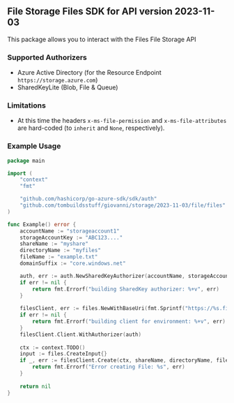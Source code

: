 ## File Storage Files SDK for API version 2023-11-03

This package allows you to interact with the Files File Storage API

### Supported Authorizers

* Azure Active Directory (for the Resource Endpoint `https://storage.azure.com`)
* SharedKeyLite (Blob, File & Queue)

### Limitations

* At this time the headers `x-ms-file-permission` and `x-ms-file-attributes` are hard-coded (to `inherit` and `None`, respectively).

### Example Usage

```go
package main

import (
	"context"
	"fmt"

	"github.com/hashicorp/go-azure-sdk/sdk/auth"
	"github.com/tombuildsstuff/giovanni/storage/2023-11-03/file/files"
)

func Example() error {
	accountName := "storageaccount1"
    storageAccountKey := "ABC123...."
    shareName := "myshare"
    directoryName := "myfiles"
    fileName := "example.txt"
	domainSuffix := "core.windows.net"

	auth, err := auth.NewSharedKeyAuthorizer(accountName, storageAccountKey, auth.SharedKey)
	if err != nil {
		return fmt.Errorf("building SharedKey authorizer: %+v", err)
	}
	
    filesClient, err := files.NewWithBaseUri(fmt.Sprintf("https://%s.file.%s", accountName, domainSuffix))
	if err != nil {
		return fmt.Errorf("building client for environment: %+v", err)
	}
    filesClient.Client.WithAuthorizer(auth)
    
    ctx := context.TODO()
    input := files.CreateInput{}
    if _, err := filesClient.Create(ctx, shareName, directoryName, fileName, input); err != nil {
        return fmt.Errorf("Error creating File: %s", err)
    }
    
    return nil 
}
```